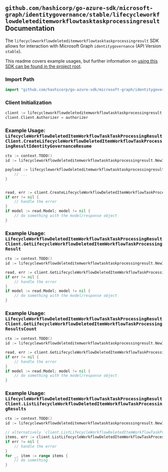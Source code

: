 
## `github.com/hashicorp/go-azure-sdk/microsoft-graph/identitygovernance/stable/lifecycleworkflowdeleteditemworkflowtasktaskprocessingresult` Documentation

The `lifecycleworkflowdeleteditemworkflowtasktaskprocessingresult` SDK allows for interaction with Microsoft Graph `identitygovernance` (API Version `stable`).

This readme covers example usages, but further information on [using this SDK can be found in the project root](https://github.com/hashicorp/go-azure-sdk/tree/main/docs).

### Import Path

```go
import "github.com/hashicorp/go-azure-sdk/microsoft-graph/identitygovernance/stable/lifecycleworkflowdeleteditemworkflowtasktaskprocessingresult"
```


### Client Initialization

```go
client := lifecycleworkflowdeleteditemworkflowtasktaskprocessingresult.NewLifecycleWorkflowDeletedItemWorkflowTaskTaskProcessingResultClientWithBaseURI("https://graph.microsoft.com")
client.Client.Authorizer = authorizer
```


### Example Usage: `LifecycleWorkflowDeletedItemWorkflowTaskTaskProcessingResultClient.CreateLifecycleWorkflowDeletedItemWorkflowTaskProcessingResultIdentityGovernanceResume`

```go
ctx := context.TODO()
id := lifecycleworkflowdeleteditemworkflowtasktaskprocessingresult.NewIdentityGovernanceLifecycleWorkflowDeletedItemWorkflowIdTaskIdTaskProcessingResultID("workflowId", "taskId", "taskProcessingResultId")

payload := lifecycleworkflowdeleteditemworkflowtasktaskprocessingresult.CreateLifecycleWorkflowDeletedItemWorkflowTaskProcessingResultIdentityGovernanceResumeRequest{
	// ...
}


read, err := client.CreateLifecycleWorkflowDeletedItemWorkflowTaskProcessingResultIdentityGovernanceResume(ctx, id, payload, lifecycleworkflowdeleteditemworkflowtasktaskprocessingresult.DefaultCreateLifecycleWorkflowDeletedItemWorkflowTaskProcessingResultIdentityGovernanceResumeOperationOptions())
if err != nil {
	// handle the error
}
if model := read.Model; model != nil {
	// do something with the model/response object
}
```


### Example Usage: `LifecycleWorkflowDeletedItemWorkflowTaskTaskProcessingResultClient.GetLifecycleWorkflowDeletedItemWorkflowTaskProcessingResult`

```go
ctx := context.TODO()
id := lifecycleworkflowdeleteditemworkflowtasktaskprocessingresult.NewIdentityGovernanceLifecycleWorkflowDeletedItemWorkflowIdTaskIdTaskProcessingResultID("workflowId", "taskId", "taskProcessingResultId")

read, err := client.GetLifecycleWorkflowDeletedItemWorkflowTaskProcessingResult(ctx, id, lifecycleworkflowdeleteditemworkflowtasktaskprocessingresult.DefaultGetLifecycleWorkflowDeletedItemWorkflowTaskProcessingResultOperationOptions())
if err != nil {
	// handle the error
}
if model := read.Model; model != nil {
	// do something with the model/response object
}
```


### Example Usage: `LifecycleWorkflowDeletedItemWorkflowTaskTaskProcessingResultClient.GetLifecycleWorkflowDeletedItemWorkflowTaskProcessingResultsCount`

```go
ctx := context.TODO()
id := lifecycleworkflowdeleteditemworkflowtasktaskprocessingresult.NewIdentityGovernanceLifecycleWorkflowDeletedItemWorkflowIdTaskID("workflowId", "taskId")

read, err := client.GetLifecycleWorkflowDeletedItemWorkflowTaskProcessingResultsCount(ctx, id, lifecycleworkflowdeleteditemworkflowtasktaskprocessingresult.DefaultGetLifecycleWorkflowDeletedItemWorkflowTaskProcessingResultsCountOperationOptions())
if err != nil {
	// handle the error
}
if model := read.Model; model != nil {
	// do something with the model/response object
}
```


### Example Usage: `LifecycleWorkflowDeletedItemWorkflowTaskTaskProcessingResultClient.ListLifecycleWorkflowDeletedItemWorkflowTaskProcessingResults`

```go
ctx := context.TODO()
id := lifecycleworkflowdeleteditemworkflowtasktaskprocessingresult.NewIdentityGovernanceLifecycleWorkflowDeletedItemWorkflowIdTaskID("workflowId", "taskId")

// alternatively `client.ListLifecycleWorkflowDeletedItemWorkflowTaskProcessingResults(ctx, id, lifecycleworkflowdeleteditemworkflowtasktaskprocessingresult.DefaultListLifecycleWorkflowDeletedItemWorkflowTaskProcessingResultsOperationOptions())` can be used to do batched pagination
items, err := client.ListLifecycleWorkflowDeletedItemWorkflowTaskProcessingResultsComplete(ctx, id, lifecycleworkflowdeleteditemworkflowtasktaskprocessingresult.DefaultListLifecycleWorkflowDeletedItemWorkflowTaskProcessingResultsOperationOptions())
if err != nil {
	// handle the error
}
for _, item := range items {
	// do something
}
```
